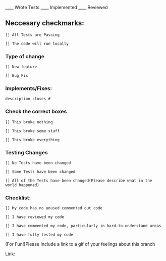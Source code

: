 ____ Wrote Tests ____ Implemented ____ Reviewed

## Neccesary checkmarks:

    [] All Tests are Passing

    [] The code will run locally

### Type of change

    [] New feature

    [] Bug Fix

### Implements/Fixes:

    description closes #

### Check the correct boxes

    [] This broke nothing

    [] This broke some stuff
  
    [] This broke everything

### Testing Changes

    [] No Tests have been changed
  
    [] Some Tests have been changed
  
    [] All of the Tests have been changed(Please describe what in the world happened)

### Checklist:

    [] My code has no unused commented out code
  
    [] I have reviewed my code
  
    [] I have commented my code, particularly in hard-to-understand areas
  
    [] I have fully tested my code

(For Fun!)Please Include a link to a gif of your feelings about this branch

Link:
